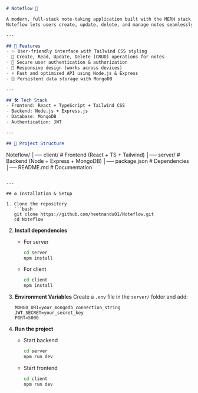 
```markdown
# Noteflow 📝  

A modern, full-stack note-taking application built with the MERN stack, TypeScript, and Tailwind CSS.  
Noteflow lets users create, update, delete, and manage notes seamlessly with a clean UI and powerful backend support.  

---

## 🚀 Features  
- ✨ User-friendly interface with Tailwind CSS styling  
- 📌 Create, Read, Update, Delete (CRUD) operations for notes  
- 🔐 Secure user authentication & authorization 
- 📱 Responsive design (works across devices)  
- ⚡ Fast and optimized API using Node.js & Express  
- 🗄️ Persistent data storage with MongoDB  

---

## 🛠️ Tech Stack  
- Frontend: React + TypeScript + Tailwind CSS  
- Backend: Node.js + Express.js  
- Database: MongoDB  
- Authentication: JWT  

---

## 📂 Project Structure  
```

Noteflow/
│── client/        # Frontend (React + TS + Tailwind)
│── server/        # Backend (Node + Express + MongoDB)
│── package.json   # Dependencies
│── README.md      # Documentation

````

---

## ⚙️ Installation & Setup  

1. Clone the repository 
   ```bash
   git clone https://github.com/heetnandu01/Noteflow.git
   cd Noteflow
````

2. **Install dependencies**

   * For server

     ```bash
     cd server
     npm install
     ```
   * For client

     ```bash
     cd client
     npm install
     ```

3. **Environment Variables**
   Create a `.env` file in the `server/` folder and add:

   ```env
   MONGO_URI=your_mongodb_connection_string
   JWT_SECRET=your_secret_key
   PORT=5000
   ```

4. **Run the project**

   * Start backend

     ```bash
     cd server
     npm run dev
     ```
   * Start frontend

     ```bash
     cd client
     npm run dev
     ```
